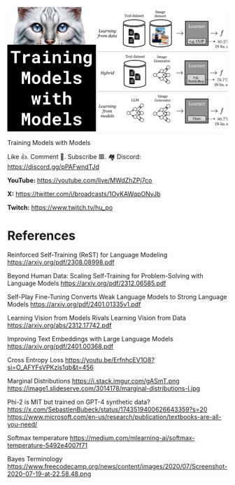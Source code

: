 ![](thumbnails/07.01.2024.png)

Training Models with Models

Like 👍. Comment 💬. Subscribe 🟥.
🏘 Discord: https://discord.gg/pPAFwndTJd

**YouTube:** https://youtube.com/live/MWdZhZPj7co

**X:** https://twitter.com/i/broadcasts/1OyKAWqpONyJb

**Twitch:** https://www.twitch.tv/hu_po


# References

Reinforced Self-Training (ReST) for Language Modeling
https://arxiv.org/pdf/2308.08998.pdf

Beyond Human Data: Scaling Self-Training for Problem-Solving with Language Models
https://arxiv.org/pdf/2312.06585.pdf

Self-Play Fine-Tuning Converts Weak Language Models to Strong Language Models
https://arxiv.org/pdf/2401.01335v1.pdf

Learning Vision from Models Rivals Learning Vision from Data
https://arxiv.org/abs/2312.17742.pdf

Improving Text Embeddings with Large Language Models
https://arxiv.org/pdf/2401.00368.pdf

Cross Entropy Loss
https://youtu.be/ErfnhcEV1O8?si=O_AFYFsVPKzis1qb&t=456

Marginal Distributions
https://i.stack.imgur.com/gASmT.png
https://image1.slideserve.com/3014178/marginal-distributions-l.jpg

Phi-2 is MIT but trained on GPT-4 synthetic data?
https://x.com/SebastienBubeck/status/1743519400626643359?s=20
https://www.microsoft.com/en-us/research/publication/textbooks-are-all-you-need/

Softmax temperature
https://medium.com/mlearning-ai/softmax-temperature-5492e4007f71

Bayes Terminology
https://www.freecodecamp.org/news/content/images/2020/07/Screenshot-2020-07-19-at-22.58.48.png

